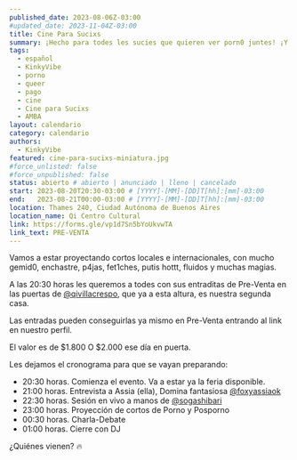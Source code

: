 ```yaml
---
published_date: 2023-08-06Z-03:00
#updated_date: 2023-11-04Z-03:00
title: Cine Para Sucixs
summary: ¡Hecho para todes les sucies que quieren ver porn0 juntes! ¡Y también debatirlo!
tags:
  - español
  - KinkyVibe
  - porno
  - queer
  - pago
  - cine
  - Cine para Sucixs
  - AMBA
layout: calendario
category: calendario
authors:
  - KinkyVibe
featured: cine-para-sucixs-miniatura.jpg
#force_unlisted: false
#force_unpublished: false
status: abierto # abierto | anunciado | lleno | cancelado
start: 2023-08-20T20:30-03:00 # [YYYY]-[MM]-[DD]T[hh]:[mm]-03:00
end:   2023-08-21T00:00-03:00 # [YYYY]-[MM]-[DD]T[hh]:[mm]-03:00
location: Thames 240, Ciudad Autónoma de Buenos Aires
location_name: Qi Centro Cultural
link: https://forms.gle/vp1d7Sn5bYoUkvwTA
link_text: PRE-VENTA
---
```


<script>
    import pag1 from '$lib/posts/calendario/media/cine-para-sucixs-julio-2023/1.jpg';
    // import pag2 from '$lib/posts/calendario/media/cine-para-sucixs-julio-2023/2.jpg';
</script>

<!-- <div class="col-2"> -->
<!-- <img src="{pag1}" alt="" /> -->
<!-- <img src="{pag2}" alt="" /> -->
<!-- </div> -->

Vamos a estar proyectando cortos locales e internacionales, con mucho gemid0, enchastre, p4jas, fet1ches, putis hottt, fluidos y muchas magias.

A las 20:30 horas les queremos a todes con sus entraditas de Pre-Venta en las puertas de [\@qivillacrespo](https://instagram.com/qivillacrespo), que ya a esta altura, es nuestra segunda casa.

Las entradas pueden conseguirlas ya mismo en Pre-Venta entrando al link en nuestro perfil.

El valor es de $1.800
O $2.000 ese día en puerta.

Les dejamos el cronograma para que se vayan preparando:

- 20:30 horas. Comienza el evento. Va a estar ya la feria disponible.
- 21:00 horas. Entrevista a Assia (ella), Domina fantasiosa [\@foxyassiaok](https://instagram.com/foxyassiaok)
- 22:30 horas. Sesión en vivo a manos de [\@sogashibari](/Sogashibari)
- 23:00 horas. Proyección de cortos de Porno y Posporno
- 00:30 horas. Charla-Debate
- 01:00 horas. Cierre con DJ

¿Quiénes vienen? 🔥

<style>
    a {
      color: #222;
      /* text-decoration: none; */
      text-decoration-color: var(--1);
    }
</style>
